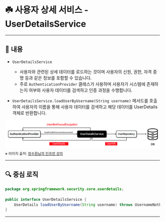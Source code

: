 # ☘️ 사용자 상세 서비스 - UserDetailsService

---

## 📖 내용
- `UserDetailsService`
  - 사용자와 관련된 상세 데이터를 로드하는 것이며 사용자의 신원, 권한, 자격 증명 등과 같은 정보를 포함할 수 있습니다.
  - 주로 `AuthenticationProvider` 클래스가 사용하며 사용자가 시스템에 존재하는지 여부와 사용자 데이터를 검색하고 인증 과정을 수행합니다.

- `UserDetailsService.loadUserByUsername(String username)` 메서드를 호출하여 사용자의 이름을 통해 사용자 데이터를 검색하고 해당 데이터를 UserDetails 객체로 반환합니다.

![image_1.png](image_1.png)
<sub>※ 이미지 출처: [정수원님의 인프런 강의](https://www.inflearn.com/course/%EC%8A%A4%ED%94%84%EB%A7%81-%EC%8B%9C%ED%81%90%EB%A6%AC%ED%8B%B0-%EC%99%84%EC%A0%84%EC%A0%95%EB%B3%B5/dashboard)</sub>

---

## 🔍 중심 로직

```java
package org.springframework.security.core.userdetails;

public interface UserDetailsService {
    UserDetails loadUserByUsername(String username) throws UsernameNotFoundException;
}
```

---